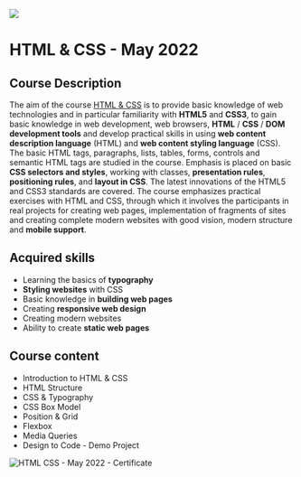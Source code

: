 ![](https://camo.githubusercontent.com/42a8354a436ef9f08168b5b971dbc7646ab3abfdf1056db81c3bdd5734b97e9f/68747470733a2f2f6e616b6f762e636f6d2f77702d636f6e74656e742f75706c6f6164732f323031342f30312f536f6674776172652d556e69766572736974792d4c6f676f2d626c75652d686f72697a6f6e74616c2e706e67)

# HTML & CSS - May 2022

## Course Description

The aim of the course [HTML & CSS](https://softuni.bg/trainings/3726/html-and-css-may-2022) is to provide basic knowledge of web technologies and in particular familiarity with **HTML5** and **CSS3**, to gain basic knowledge in web development, web browsers, **HTML** / **CSS** / **DOM development tools** and develop practical skills in using **web content description language** (HTML) and **web content styling language** (CSS). The basic HTML tags, paragraphs, lists, tables, forms, controls and semantic HTML tags are studied in the course. Emphasis is placed on basic **CSS selectors and styles**, working with classes, **presentation rules**, **positioning rules**, and **layout in CSS**. The latest innovations of the HTML5 and CSS3 standards are covered. The course emphasizes practical exercises with HTML and CSS, through which it involves the participants in real projects for creating web pages, implementation of fragments of sites and creating complete modern websites with good vision, modern structure and **mobile support**.

## Acquired skills

- Learning the basics of **typography**
- **Styling websites** with CSS
- Basic knowledge in **building web pages**
- Creating **responsive web design**
- Creating modern websites
- Ability to create **static web pages**

## Course content

- Introduction to HTML & CSS
- HTML Structure
- CSS & Typography
- CSS Box Model
- Position & Grid
- Flexbox
- Media Queries
- Design to Code - Demo Project

![HTML   CSS - May 2022 - Certificate](https://user-images.githubusercontent.com/76119513/177129718-d13fe69b-8c22-4af9-a20f-985b39804309.jpeg)

